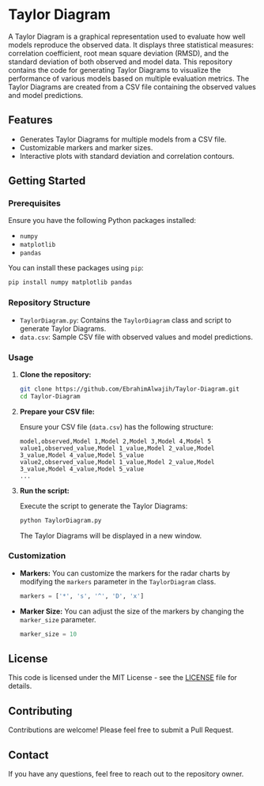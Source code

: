# Taylor Diagram

A Taylor Diagram is a graphical representation used to evaluate how well models reproduce the observed data. It displays three statistical measures: correlation coefficient, root mean square deviation (RMSD), and the standard deviation of both observed and model data.
This repository contains the code for generating Taylor Diagrams to visualize the performance of various models based on multiple evaluation metrics. The Taylor Diagrams are created from a CSV file containing the observed values and model predictions.

## Features

- Generates Taylor Diagrams for multiple models from a CSV file.
- Customizable markers and marker sizes.
- Interactive plots with standard deviation and correlation contours.

## Getting Started

### Prerequisites

Ensure you have the following Python packages installed:

- `numpy`
- `matplotlib`
- `pandas`

You can install these packages using `pip`:

```bash
pip install numpy matplotlib pandas
```

### Repository Structure

- `TaylorDiagram.py`: Contains the `TaylorDiagram` class and script to generate Taylor Diagrams.
- `data.csv`: Sample CSV file with observed values and model predictions.

### Usage

1. **Clone the repository:**

   ```bash
   git clone https://github.com/EbrahimAlwajih/Taylor-Diagram.git
   cd Taylor-Diagram
   ```

2. **Prepare your CSV file:**

   Ensure your CSV file (`data.csv`) has the following structure:
   
   ```csv
   model,observed,Model 1,Model 2,Model 3,Model 4,Model 5
   value1,observed_value,Model 1_value,Model 2_value,Model 3_value,Model 4_value,Model 5_value
   value2,observed_value,Model 1_value,Model 2_value,Model 3_value,Model 4_value,Model 5_value
   ...
   ```

3. **Run the script:**

   Execute the script to generate the Taylor Diagrams:

   ```bash
   python TaylorDiagram.py
   ```

   The Taylor Diagrams will be displayed in a new window.

### Customization

- **Markers:**
  You can customize the markers for the radar charts by modifying the `markers` parameter in the `TaylorDiagram` class.

  ```python
  markers = ['*', 's', '^', 'D', 'x']
  ```

- **Marker Size:**
  You can adjust the size of the markers by changing the `marker_size` parameter.

  ```python
  marker_size = 10
  ```

## License

This code is licensed under the MIT License - see the [LICENSE](LICENSE) file for details.

## Contributing

Contributions are welcome! Please feel free to submit a Pull Request.

## Contact

If you have any questions, feel free to reach out to the repository owner.

